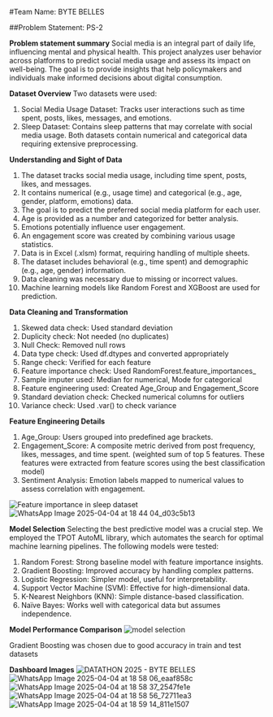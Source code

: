 #Team Name: BYTE BELLES

##Problem Statement: PS-2

**Problem statement summary**
Social media is an integral part of daily life, influencing mental and physical health. This project analyzes user behavior across platforms to predict social media usage and assess its impact on well-being. The goal is to provide insights that help policymakers and individuals make informed decisions about digital consumption.

**Dataset Overview**
Two datasets were used:
1. Social Media Usage Dataset: Tracks user interactions such as time spent, posts, likes, messages, and emotions.
2. Sleep Dataset: Contains sleep patterns that may correlate with social media usage.
Both datasets contain numerical and categorical data requiring extensive preprocessing.

**Understanding and Sight of Data**
1. The dataset tracks social media usage, including time spent, posts, likes, and messages.
2. It contains numerical (e.g., usage time) and categorical (e.g., age, gender, platform, emotions) data.
3. The goal is to predict the preferred social media platform for each user.
4. Age is provided as a number and categorized for better analysis.
5. Emotions potentially influence user engagement.
6. An engagement score was created by combining various usage statistics.
7. Data is in Excel (.xlsm) format, requiring handling of multiple sheets.
8. The dataset includes behavioral (e.g., time spent) and demographic (e.g., age, gender) information.
9. Data cleaning was necessary due to missing or incorrect values.
10. Machine learning models like Random Forest and XGBoost are used for prediction.

**Data Cleaning and Transformation**
1. Skewed data check: Used standard deviation
2. Duplicity check: Not needed (no duplicates)
3. Null Check: Removed null rows
4. Data type check: Used df.dtypes and converted appropriately
5. Range check: Verified for each feature
6. Feature importance check: Used RandomForest.feature_importances_
7. Sample imputer used: Median for numerical, Mode for categorical
8. Feature engineering used: Created Age_Group and Engagement_Score
9. Standard deviation check: Checked numerical columns for outliers
10. Variance check: Used .var() to check variance


**Feature Engineering Details**
1. Age_Group: Users grouped into predefined age brackets.
2. Engagement_Score: A composite metric derived from post frequency, likes, messages, and time spent. (weighted sum of top 5 features. These features were extracted from feature scores using the best classification model)
3. Sentiment Analysis: Emotion labels mapped to numerical values to assess correlation with engagement.

![Feature importance in sleep dataset](https://github.com/user-attachments/assets/7ec11b54-ad41-4444-b520-d617c0e6e953)
![WhatsApp Image 2025-04-04 at 18 44 04_d03c5b13](https://github.com/user-attachments/assets/37504fd9-a65c-4411-bafc-c896519e0741)


**Model Selection**
Selecting the best predictive model was a crucial step. We employed the TPOT AutoML library, which automates the search for optimal machine learning pipelines. The following models were tested:
  1. Random Forest: Strong baseline model with feature importance insights.
  2. Gradient Boosting: Improved accuracy by handling complex patterns.
  3. Logistic Regression: Simpler model, useful for interpretability.
  4. Support Vector Machine (SVM): Effective for high-dimensional data.
  5. K-Nearest Neighbors (KNN): Simple distance-based classification.
  6. Naïve Bayes: Works well with categorical data but assumes independence.

**Model Performance Comparison**
![model selection](https://github.com/user-attachments/assets/4d114bae-9940-44d4-a13e-254a900aabfe)

Gradient Boosting was chosen due to good accuracy in train and test datasets


**Dashboard Images**
![DATATHON 2025 - BYTE BELLES](https://github.com/user-attachments/assets/cb4b8a3c-cad3-4bf9-bea9-e21e6fb0bda8)
![WhatsApp Image 2025-04-04 at 18 58 06_eaaf858c](https://github.com/user-attachments/assets/01781c2e-d216-4eaa-b51f-da64b1e6c154)
![WhatsApp Image 2025-04-04 at 18 58 37_2547fe1e](https://github.com/user-attachments/assets/2f0337f6-6410-4c38-be0b-22fdd7187d87)
![WhatsApp Image 2025-04-04 at 18 58 56_72711ea3](https://github.com/user-attachments/assets/c33267dd-e089-4f73-9ef9-378cd812c016)
![WhatsApp Image 2025-04-04 at 18 59 14_811e1507](https://github.com/user-attachments/assets/13c6ed0d-b7fc-4ab6-a8a0-bb44ba57a978)









